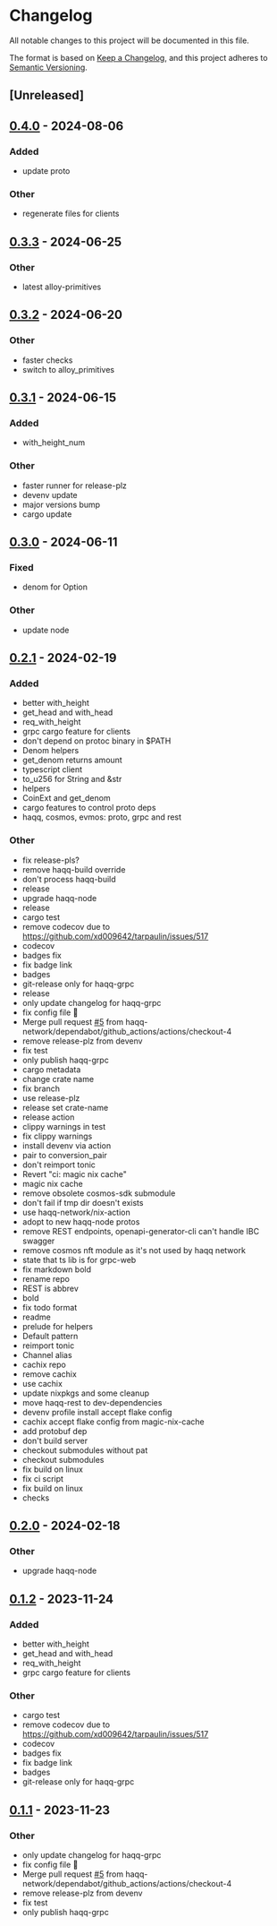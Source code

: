 # Changelog
All notable changes to this project will be documented in this file.

The format is based on [Keep a Changelog](https://keepachangelog.com/en/1.0.0/),
and this project adheres to [Semantic Versioning](https://semver.org/spec/v2.0.0.html).

## [Unreleased]

## [0.4.0](https://github.com/haqq-network/haqq-clients/compare/v0.3.3...v0.4.0) - 2024-08-06

### Added
- update proto

### Other
- regenerate files for clients

## [0.3.3](https://github.com/haqq-network/haqq-clients/compare/v0.3.2...v0.3.3) - 2024-06-25

### Other
- latest alloy-primitives

## [0.3.2](https://github.com/haqq-network/haqq-clients/compare/v0.3.1...v0.3.2) - 2024-06-20

### Other
- faster checks
- switch to alloy_primitives

## [0.3.1](https://github.com/haqq-network/haqq-clients/compare/v0.3.0...v0.3.1) - 2024-06-15

### Added
- with_height_num

### Other
- faster runner for release-plz
- devenv update
- major versions bump
- cargo update

## [0.3.0](https://github.com/haqq-network/haqq-clients/compare/v0.2.1...v0.3.0) - 2024-06-11

### Fixed
- denom for Option

### Other
- update node

## [0.2.1](https://github.com/haqq-network/haqq-clients/compare/v0.2.0...v0.2.1) - 2024-02-19

### Added
- better with_height
- get_head and with_head
- req_with_height
- grpc cargo feature for clients
- don't depend on protoc binary in $PATH
- Denom helpers
- get_denom returns amount
- typescript client
- to_u256 for String and &str
- helpers
- CoinExt and get_denom
- cargo features to control proto deps
- haqq, cosmos, evmos: proto, grpc and rest

### Other
- fix release-pls?
- remove haqq-build override
- don't process haqq-build
- release
- upgrade haqq-node
- release
- cargo test
- remove codecov due to https://github.com/xd009642/tarpaulin/issues/517
- codecov
- badges fix
- fix badge link
- badges
- git-release only for haqq-grpc
- release
- only update changelog for haqq-grpc
- fix config file 🤦
- Merge pull request [#5](https://github.com/haqq-network/haqq-clients/pull/5) from haqq-network/dependabot/github_actions/actions/checkout-4
- remove release-plz from devenv
- fix test
- only publish haqq-grpc
- cargo metadata
- change crate name
- fix branch
- use release-plz
- release set crate-name
- release action
- clippy warnings in test
- fix clippy warnings
- install devenv via action
- pair to conversion_pair
- don't reimport tonic
- Revert "ci: magic nix cache"
- magic nix cache
- remove obsolete cosmos-sdk submodule
- don't fail if tmp dir doesn't exists
- use haqq-network/nix-action
- adopt to new haqq-node protos
- remove REST endpoints, openapi-generator-cli can't handle IBC swagger
- remove cosmos nft module as it's not used by haqq network
- state that ts lib is for grpc-web
- fix markdown bold
- rename repo
- REST is abbrev
- bold
- fix todo format
- readme
- prelude for helpers
- Default pattern
- reimport tonic
- Channel alias
- cachix repo
- remove cachix
- use cachix
- update nixpkgs and some cleanup
- move haqq-rest to dev-dependencies
- devenv profile install accept flake config
- cachix accept flake config from magic-nix-cache
- add protobuf dep
- don't build server
- checkout submodules without pat
- checkout submodules
- fix build on linux
- fix ci script
- fix build on linux
- checks

## [0.2.0](https://github.com/haqq-network/haqq-clients/compare/haqq-grpc-v0.1.2...haqq-grpc-v0.2.0) - 2024-02-18

### Other
- upgrade haqq-node

## [0.1.2](https://github.com/haqq-network/haqq-clients/compare/haqq-grpc-v0.1.1...haqq-grpc-v0.1.2) - 2023-11-24

### Added
- better with_height
- get_head and with_head
- req_with_height
- grpc cargo feature for clients

### Other
- cargo test
- remove codecov due to https://github.com/xd009642/tarpaulin/issues/517
- codecov
- badges fix
- fix badge link
- badges
- git-release only for haqq-grpc

## [0.1.1](https://github.com/haqq-network/haqq-clients/compare/haqq-grpc-v0.1.0...haqq-grpc-v0.1.1) - 2023-11-23

### Other
- only update changelog for haqq-grpc
- fix config file 🤦
- Merge pull request [#5](https://github.com/haqq-network/haqq-clients/pull/5) from haqq-network/dependabot/github_actions/actions/checkout-4
- remove release-plz from devenv
- fix test
- only publish haqq-grpc
